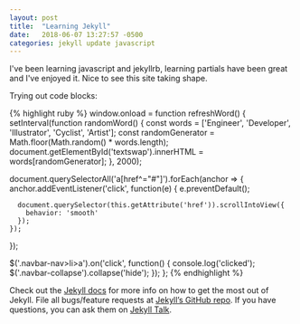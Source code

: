 ```yaml
---
layout: post
title:  "Learning Jekyll"
date:   2018-06-07 13:27:57 -0500
categories: jekyll update javascript
---
```


I've been learning javascript and jekyllrb, learning partials have been great and I've enjoyed it.  Nice to see this site taking shape.

Trying out code blocks:

{% highlight ruby %}
window.onload = function refreshWord() {
  setInterval(function randomWord() {
    const words = ['Engineer', 'Developer', 'Illustrator', 'Cyclist', 'Artist'];
    const randomGenerator = Math.floor(Math.random() * words.length);
    document.getElementById('textswap').innerHTML = words[randomGenerator];
  }, 2000);

  document.querySelectorAll('a[href^="#"]').forEach(anchor => {
    anchor.addEventListener('click', function(e) {
      e.preventDefault();

      document.querySelector(this.getAttribute('href')).scrollIntoView({
        behavior: 'smooth'
      });
    });
  });

  $('.navbar-nav>li>a').on('click', function() {
    console.log('clicked');
    $('.navbar-collapse').collapse('hide');
  });
};
{% endhighlight %}

Check out the [Jekyll docs][jekyll-docs] for more info on how to get the most out of Jekyll. File all bugs/feature requests at [Jekyll’s GitHub repo][jekyll-gh]. If you have questions, you can ask them on [Jekyll Talk][jekyll-talk].

[jekyll-docs]: https://jekyllrb.com/docs/home
[jekyll-gh]: https://github.com/jekyll/jekyll
[jekyll-talk]: https://talk.jekyllrb.com/
